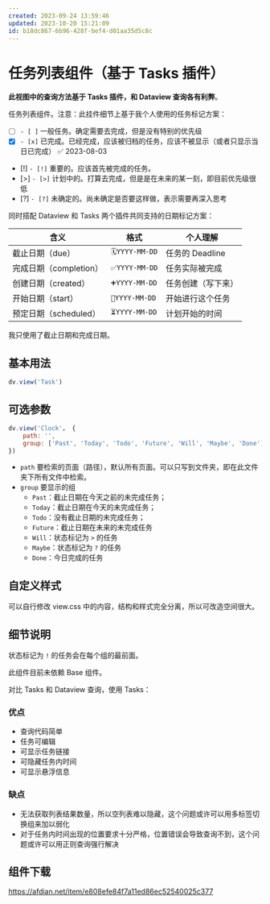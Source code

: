 ```yaml
---
created: 2023-09-24 13:59:46
updated: 2023-10-20 15:21:09
id: b18dc867-6b96-428f-bef4-d01aa35d5c8c
---
```

# 任务列表组件（基于 Tasks 插件）

**此视图中的查询方法基于 Tasks 插件，和 Dataview 查询各有利弊**。

任务列表组件。注意：此挂件细节上基于我个人使用的任务标记方案：

- [ ] `- [ ]` 一般任务。确定需要去完成，但是没有特别的优先级
- [x] `- [x]` 已完成。已经完成，应该被归档的任务，应该不被显示（或者只显示当日已完成） ✅ 2023-08-03
- [!]  `- [!]` 重要的。应该首先被完成的任务。
- [>]  `- [>]` 计划中的。打算去完成，但是是在未来的某一刻，即目前优先级很低
- [?] `- [?]` 未确定的。尚未确定是否要这样做，表示需要再深入思考

同时搭配 Dataview 和 Tasks 两个插件共同支持的日期标记方案：


|含义|格式|个人理解|
|---|---|---|
|截止日期（due）|`🗓️YYYY-MM-DD`|任务的 Deadline|
|完成日期（completion）|`✅YYYY-MM-DD`|任务实际被完成|
|创建日期（created）|`➕YYYY-MM-DD`|任务创建（写下来）|
|开始日期（start）|`🛫YYYY-MM-DD`|开始进行这个任务|
|预定日期（scheduled）|`⏳YYYY-MM-DD`|计划开始的时间|

我只使用了截止日期和完成日期。

## 基本用法

```js
dv.view('Task')
```

## 可选参数

```js
dv.view('Clock'， {
    path: '',
    group: ['Past', 'Today', 'Todo', 'Future', 'Will', 'Maybe', 'Done']
})
```

- `path` 要检索的页面（路径），默认所有页面。可以只写到文件夹，即在此文件夹下所有文件中检索。
- `group` 要显示的组
    - `Past`：截止日期在今天之前的未完成任务；
    - `Today`：截止日期在今天的未完成任务；
    - `Todo`：没有截止日期的未完成任务；
    - `Future`：截止日期在未来的未完成任务
    - `Will`：状态标记为 `>` 的任务
    - `Maybe`：状态标记为 `?` 的任务
    - `Done`：今日完成的任务

## 自定义样式

可以自行修改 view.css 中的内容，结构和样式完全分离，所以可改造空间很大。

## 细节说明

状态标记为 `!` 的任务会在每个组的最前面。

此组件目前未依赖 Base 组件。

对比 Tasks 和 Dataview 查询，使用 Tasks：

### 优点

- 查询代码简单
- 任务可编辑
- 可显示任务链接
- 可隐藏任务内时间
- 可显示悬浮信息

### 缺点

- 无法获取列表结果数量，所以空列表难以隐藏，这个问题或许可以用多标签切换组来加以弱化
- 对于任务内时间出现的位置要求十分严格，位置错误会导致查询不到，这个问题或许可以用正则查询强行解决

## 组件下载

https://afdian.net/item/e808efe84f7a11ed86ec52540025c377